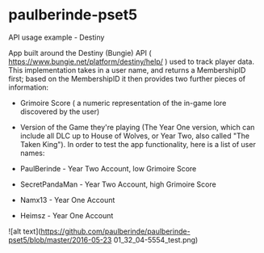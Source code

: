 # paulberinde-pset5
API usage example - Destiny 

App built around the Destiny (Bungie) API ( https://www.bungie.net/platform/destiny/help/ ) used to track player data.
This implementation takes in a user name, and returns a MembershipID first; based on the MembershipID it then provides two further pieces of information:

- Grimoire Score ( a numeric representation of the in-game lore discovered by the user) 

- Version of the Game they're playing (The Year One version, which can include all DLC up to House of Wolves, or Year Two, also called "The Taken King").
In order to test the app functionality, here is a list of user names:

- PaulBerinde - Year Two Account, low Grimoire Score

- SecretPandaMan - Year Two Account, high Grimoire Score

- Namx13 - Year One Account 

- Heimsz - Year One Account

![alt text](https://github.com/paulberinde/paulberinde-pset5/blob/master/2016-05-23 01_32_04-5554_test.png)


